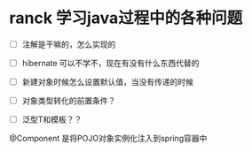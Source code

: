 # ranck 学习java过程中的各种问题

- [ ] 注解是干嘛的，怎么实现的
- [ ] hibernate 可以不学不，现在有没有什么东西代替的
- [ ] 新建对象时候怎么设置默认值，当没有传递的时候
- [ ] 对象类型转化的前置条件？
- [ ] 泛型T和模板？？



@Component 是将POJO对象实例化注入到spring容器中